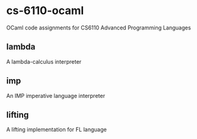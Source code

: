 # cs-6110-ocaml
OCaml code assignments for CS6110 Advanced Programming Languages

## lambda
A lambda-calculus interpreter

## imp
An IMP imperative language interpreter

## lifting
A lifting implementation for FL language
